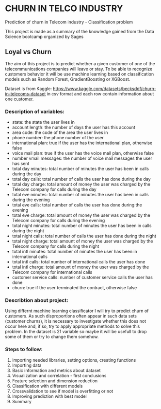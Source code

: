 # CHURN IN TELCO INDUSTRY

Prediction of churn in Telecom industry - Classification problem

This project is made as a summary of the knowledge gained from the Data Science bootcamp organized by Sages

## Loyal vs Churn
The aim of this project is to predict whether a given customer of one of the telecommunications companies will leave or stay. To be able to recognize customers behavior it will be use machine learning based on classification models such as Random Forest, GradientBoosting or XGBoost. 

Dataset is from Kaggle: https://www.kaggle.com/datasets/becksddf/churn-in-telecoms-dataset in csv format and each row contain information about one customer. 

### Description of variables:
- state: the state the user lives in
- account length: the number of days the user has this account
- area code: the code of the area the user lives in
- phone number: the phone number of the user
- international plan: true if the user has the international plan, otherwise false
- voice mail plan: true if the user has the voice mail plan, otherwise false
- number vmail messages: the number of voice mail messages the user has sent
- total day minutes: total number of minutes the user has been in calls during the day
- total day calls: total number of calls the user has done during the day
- total day charge: total amount of money the user was charged by the Telecom company for calls during the day
- total eve minutes: total number of minutes the user has been in calls during the evening
- total eve calls: total number of calls the user has done during the evening
- total eve charge: total amount of money the user was charged by the Telecom company for calls during the evening
- total night minutes: total number of minutes the user has been in calls during the night
- total night calls: total number of calls the user has done during the night
- total night charge: total amount of money the user was charged by the Telecom company for calls during the night
- total intl minutes: total number of minutes the user has been in international calls
- total intl calls: total number of international calls the user has done
- total intl charge: total amount of money the user was charged by the Telecom company for international calls
- customer service calls: number of customer service calls the user has done
- churn: true if the user terminated the contract, otherwise false

### Describtion about project:
Using differnt machine learning classificator I will try to predict churn of customers. As such disproportions often appear in such data sets (customer churns), it is necessary to investigate whether this does not occur here and, if so, try to apply appropriate methods to solve this problem. In the dataset is 21 variable so maybe it will be usefull to drop some of them or try to change them somehow.

### Steps to follow:
1. Importing needed libraries, setting options, creating functions
2. Importing data
3. Basic information and metrics about dataset
4. Visualization and correlation - first conclusions
5. Feature selection and dimension reduction
6. Classification with different models
7. Crossvalidation to see if model is overfitting or not
8. Improving prediction with best model
9. Summary






